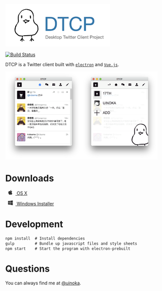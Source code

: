 ![Desktop Twitter Client Project](docs/banner.png)

[![Build Status](https://travis-ci.org/alchen/DTCP.svg?branch=master)](https://travis-ci.org/alchen/DTCP)

DTCP is a Twitter client built with [`electron`][1] and [`Vue.js`][2].

[<img src="docs/screenshot_1.png" width="240" />](docs/screenshot_1.png)[<img src="docs/screenshot_2.png" width="240" />](docs/screenshot_2.png)

# Downloads

[<img src="docs/apple.png" width="32" /> OS X](https://github.com/alchen/DTCP/releases/download/v0.4.15/DTCP-mac.zip)

[<img src="docs/windows.png" width="32" /> Windows Installer](https://github.com/alchen/DTCP/releases/download/v0.4.15/DTCP-win32.zip)

# Development

```
npm install  # Install dependencies
gulp         # Bundle up javascript files and style sheets
npm start    # Start the program with electron-prebuilt
```

# Questions

You can always find me at [@uinoka](https://twitter.com/uinoka).

[1]:https://github.com/atom/electron
[2]:https://github.com/vuejs/vue
